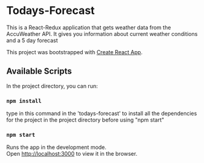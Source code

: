 # Todays-Forecast
This is a React-Redux application that gets weather data from the AccuWeather API. It gives you information about current weather conditions and a 5 day forecast

This project was bootstrapped with [Create React App](https://github.com/facebook/create-react-app).

## Available Scripts

In the project directory, you can run:

### `npm install`
type in this command in the 'todays-forecast' to install all the dependencies for the project in the project directory before using "npm start" 

### `npm start`

Runs the app in the development mode.<br />
Open [http://localhost:3000](http://localhost:3000) to view it in the browser.

